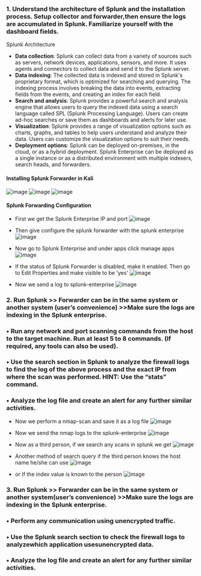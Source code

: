### 1. Understand the architecture of Splunk and the installation process. Setup collector and forwarder,then ensure the logs are accumulated in Splunk. Familiarize yourself with the dashboard fields.

Splunk Architecture

- **Data collection**: Splunk can collect data from a variety of sources such as servers, network devices, applications, sensors, and more. It uses agents and connectors to collect data and send it to the Splunk server.
- **Data indexing**: The collected data is indexed and stored in Splunk's proprietary format, which is optimized for searching and querying. The indexing process involves breaking the data into events, extracting fields from the events, and creating an index for each field.
- **Search and analysis**: Splunk provides a powerful search and analysis engine that allows users to query the indexed data using a search language called SPL (Splunk Processing Language). Users can create ad-hoc searches or save them as dashboards and alerts for later use.
- **Visualization**: Splunk provides a range of visualization options such as charts, graphs, and tables to help users understand and analyze their data. Users can customize the visualization options to suit their needs.
- **Deployment options**: Splunk can be deployed on-premises, in the cloud, or as a hybrid deployment. Splunk Enterprise can be deployed as a single instance or as a distributed environment with multiple indexers, search heads, and forwarders.

#### Installing Splunk Forwarder in Kali
![image](https://github.com/Akhilkj123/Cyber-Security/assets/65653010/95ef383c-9a35-49c8-a2cf-91ab58c4817a)
![image](https://github.com/Akhilkj123/Cyber-Security/assets/65653010/d59657ca-4064-4f3a-8aef-853b8d886d63)
![image](https://github.com/Akhilkj123/Cyber-Security/assets/65653010/e4d79590-3701-4f90-98f5-0242f2c34f3b)



#### Splunk Forwarding Configuration
- First we get the Splunk Enterprise IP and port
![image](https://github.com/Akhilkj123/Cyber-Security/assets/65653010/e79ad500-d5c7-49e7-9c0a-f7f3213f849e)

- Then give configure the splunk forwarder with the splunk enterprise
![image](https://github.com/Akhilkj123/Cyber-Security/assets/65653010/11add3e6-db41-49de-a650-2dc3d79a5040)
- Now go to Splunk Enterprise and under apps click manage apps
![image](https://github.com/Akhilkj123/Cyber-Security/assets/65653010/3380ad6b-f4b2-4039-88a9-211679220813)

- If the status of Splunk Forwarder is disabled, make it enabled. Then go to Edit Properties and make visible to be 'yes'
![image](https://github.com/Akhilkj123/Cyber-Security/assets/65653010/83c771d2-cf4c-4134-97a6-de40290ecf10)

- Now we send a log to splunk-enterprise 
![image](https://github.com/Akhilkj123/Cyber-Security/assets/65653010/4882d981-f5bf-4bae-8dbc-9b8fbe422778)

### 2. Run Splunk >> Forwarder can be in the same system or another system (user’s convenience) >>Make sure the logs are indexing in the Splunk enterprise.
### • Run any network and port scanning commands from the host to the target machine. Run at least 5 to 8 commands. (If required, any tools can also be used).
### • Use the search section in Splunk to analyze the firewall logs to find the log of the above process and the exact IP from where the scan was performed. HINT: Use the “stats” command.
### • Analyze the log file and create an alert for any further similar activities.
- Now we perform a nmap-scan and save it as a log file
![image](https://github.com/Akhilkj123/Cyber-Security/assets/65653010/8181b83e-9aa6-4085-8508-0dbd71ca461e)

- Now we send the nmap logs to the splunk-enterprise 
![image](https://github.com/Akhilkj123/Cyber-Security/assets/65653010/0d481bc0-203e-4bbf-ae55-952cda5f9f0e)

- Now as a third person, if we search any scans in splunk we get
![image](https://github.com/Akhilkj123/Cyber-Security/assets/65653010/588dfe61-4bed-416b-acc2-6efc66dbc538)

- Another method of search query if the third person knows the host name he/she can use 
![image](https://github.com/Akhilkj123/Cyber-Security/assets/65653010/ad811d16-5d2c-4313-bd46-346fb486918d)

- or If the index value is known to the person
![image](https://github.com/Akhilkj123/Cyber-Security/assets/65653010/07021f1d-fcc2-4823-b502-f244de93dc1e)

### 3. Run Splunk >> Forwarder can be in the same system or another system(user’s convenience) >>Make sure the logs are indexing in the Splunk enterprise.
### • Perform any communication using unencrypted traffic.
### • Use the Splunk search section to check the firewall logs to analyzewhich application usesunencrypted data.
### • Analyze the log file and create an alert for any further similar activities.







